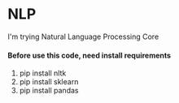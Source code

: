 # NLP
I'm trying Natural Language Processing Core

#### Before use this code, need install requirements

1. pip install nltk
2. pip install sklearn
3. pip install pandas
